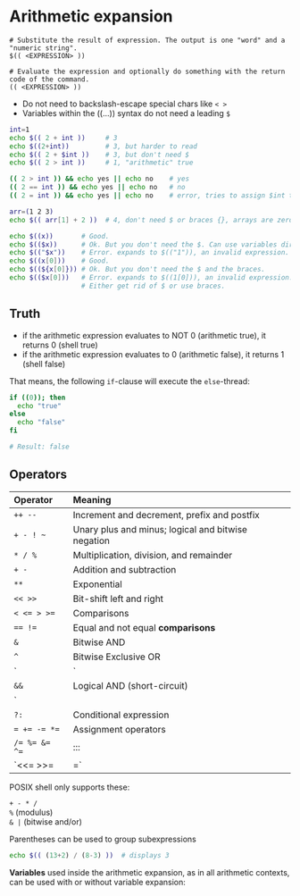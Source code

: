 # Arithmetic expansion

    # Substitute the result of expression. The output is one "word" and a "numeric string".
    $(( <EXPRESSION> ))
    
    # Evaluate the expression and optionally do something with the return code of the command.
    (( <EXPRESSION> ))

- Do not need to backslash-escape special chars like `< >`
- Variables within the ((...)) syntax do not need a leading `$`

``` bash
int=1
echo $(( 2 + int ))     # 3
echo $((2+int))         # 3, but harder to read
echo $(( 2 + $int ))    # 3, but don't need $
echo $(( 2 > int ))     # 1, "arithmetic" true

(( 2 > int )) && echo yes || echo no    # yes
(( 2 == int )) && echo yes || echo no   # no
(( 2 = int )) && echo yes || echo no    # error, tries to assign $int to 2, use ==

arr=(1 2 3)
echo $(( arr[1] + 2 ))  # 4, don't need $ or braces {}, arrays are zero-based

echo $((x))       # Good.
echo $(($x))      # Ok. But you don't need the $. Can use variables directly.
echo $(("$x"))    # Error. expands to $(("1")), an invalid expression.
echo $((x[0]))    # Good.
echo $((${x[0]})) # Ok. But you don't need the $ and the braces.
echo $(($x[0]))   # Error. expands to $((1[0])), an invalid expression.
                  # Either get rid of $ or use braces.
```
## Truth

- if the arithmetic expression evaluates to NOT 0 (arithmetic true), it
  returns 0 (shell true)
- if the arithmetic expression evaluates to 0 (arithmetic false), it
  returns 1 (shell false)

That means, the following `if`-clause will execute the `else`-thread:

``` bash
if ((0)); then
  echo "true"
else
  echo "false"
fi

# Result: false
```

## Operators

| Operator      | Meaning                                            |
|:--------------|:---------------------------------------------------|
| `++ --`       | Increment and decrement, prefix and postfix        |
| `+ - ! ~`     | Unary plus and minus; logical and bitwise negation |
| `* / %`       | Multiplication, division, and remainder            |
| `+ -`         | Addition and subtraction                           |
| `**`          | Exponential                                        |
| `<< >>`       | Bit-shift left and right                           |
| `< <= > >=`   | Comparisons                                        |
| `== !=`       | Equal and not equal **comparisons**                |
| `&`           | Bitwise AND                                        |
| `^`           | Bitwise Exclusive OR                               |
| `|`           | Bitwise OR                                         |
| `&&`          | Logical AND (short-circuit)                        |
| `||`          | Logical OR (short-circuit)                         |
| `?:`          | Conditional expression                             |
| `= += -= *=`  | Assignment operators                               |
| `/= %= &= ^=` | :::                                                |
| `<<= >>= |=`  | :::                                                |

POSIX shell only supports these:

`+ - * /`  
`%` (modulus)  
`& |` (bitwise and/or)

Parentheses can be used to group subexpressions

``` bash
echo $(( (13+2) / (8-3) ))  # displays 3
```

**Variables** used inside the arithmetic expansion, as in all arithmetic
contexts, can be used with or without variable expansion:


